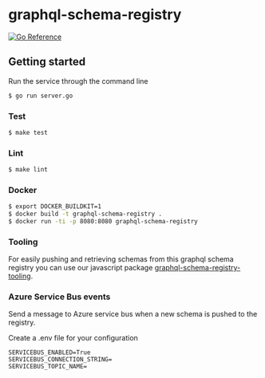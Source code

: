 # graphql-schema-registry
[![Go Reference](https://pkg.go.dev/badge/github.com/basselalaraaj/graphql-schema-registry.svg)](https://pkg.go.dev/github.com/basselalaraaj/graphql-schema-registry)

## Getting started

Run the service through the command line

```bash
$ go run server.go
```

### Test

```bash
$ make test
```

### Lint

```bash
$ make lint
```

### Docker

```bash
$ export DOCKER_BUILDKIT=1
$ docker build -t graphql-schema-registry .
$ docker run -ti -p 8080:8080 graphql-schema-registry
```

### Tooling

For easily pushing and retrieving schemas from this graphql schema registry you can use our javascript package [graphql-schema-registry-tooling](https://github.com/basselalaraaj/graphql-schema-registry-tooling).

### Azure Service Bus events

Send a message to Azure service bus when a new schema is pushed to the registry.

Create a .env file for your configuration

```env
SERVICEBUS_ENABLED=True
SERVICEBUS_CONNECTION_STRING=
SERVICEBUS_TOPIC_NAME=
```
